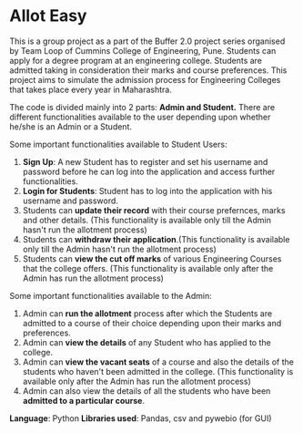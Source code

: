 # Allot Easy
This is a group project as a part of the Buffer 2.0 project series organised by Team Loop of Cummins College of Engineering, Pune.
Students can apply for a degree program at an engineering college. Students are admitted taking in consideration their marks and course preferences. 
This project aims to simulate the admission process for Engineering Colleges that takes place every year in Maharashtra.

The code is divided mainly into 2 parts:
**Admin and Student.**
There are different functionalities available to the user depending upon whether he/she is an Admin or a Student.

Some important functionalities available to Student Users:
  1. **Sign Up**: A new Student has to register and set his username and password before he can log into the application and access further functionalities.
  2. **Login for Students**: Student has to log into the application with his username and password.
  3. Students can **update their record** with their course prefernces, marks and other details. (This functionality is available only till the Admin hasn't run the allotment process)
  4. Students can **withdraw their application**.(This functionality is available only till the Admin hasn't run the allotment process)
  5. Students can **view the cut off marks** of various Engineering Courses that the college offers. (This functionality is available only after the Admin has run the allotment process)

Some important functionalities available to the Admin:
  1. Admin can **run the allotment** process after which the Students are admitted to a course of their choice depending upon their marks and preferences.
  2. Admin can **view the details** of any Student who has applied to the college.
  3. Admin can **view the vacant seats** of a course and also the details of the students who haven't been admitted in the college. (This functionality is available only after the Admin has run the allotment process)
  4. Admin can also view the details of all the students who have been **admitted to a particular course**.
  
**Language**: Python
**Libraries used**: Pandas, csv and pywebio (for GUI)  
